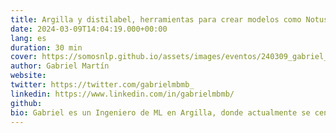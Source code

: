```yaml
---
title: Argilla y distilabel, herramientas para crear modelos como Notus
date: 2024-03-09T14:04:19.000+00:00
lang: es
duration: 30 min
cover: https://somosnlp.github.io/assets/images/eventos/240309_gabriel_martin.png
author: Gabriel Martín
website: 
twitter: https://twitter.com/gabrielmbmb_
linkedin: https://www.linkedin.com/in/gabrielmbmb/
github: 
bio: Gabriel es un Ingeniero de ML en Argilla, donde actualmente se centra en el desarrollo de herramientas para la generación y anotación de datos para entrenamiento de LLMs.
---
```


<EventSummary
    description="En esta charla hablaré sobre Notus, una LLM entrenada por Argilla a finales de año de 2023 que obtuvo muy buenos resultados en los benchmarks a través de la mejora de los datos de entrenamiento. Además, mostraré como crear un dataset similar al utilizado en el fine-tune de Notus utilizando Argilla y distilabel, dos herramientas que nos permiten anotar y crear datos de entrenamiento de manera sencilla."
    poster="https://somosnlp.github.io/assets/images/eventos/240309_gabriel_martin.png"
    video="https://drive.google.com/open?id=1XxzrsSUdsce-x1LKn2CIvuEdsLaZWry5"
    name="Gabriel Martín"
    website=""
    twitter="https://twitter.com/gabrielmbmb_"
    linkedin="https://www.linkedin.com/in/gabrielmbmb/"
    github=""
    bio="Gabriel es un Ingeniero de ML en Argilla, donde actualmente se centra en el desarrollo de herramientas para la generación y anotación de datos para entrenamiento de LLMs."
    hide_personal_info
/>
